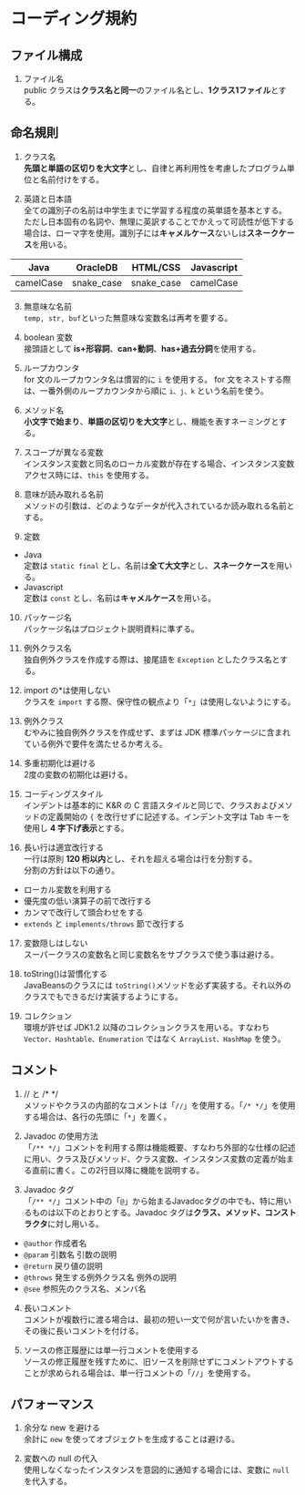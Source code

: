 # コーディング規約

## ファイル構成

1. ファイル名  
public クラスは**クラス名と同一**のファイル名とし、**1クラス1ファイル**とする。

## 命名規則

1. クラス名  
**先頭と単語の区切りを大文字**とし、自律と再利用性を考慮したプログラム単位と名前付けをする。

2. 英語と日本語  
全ての識別子の名前は中学生までに学習する程度の英単語を基本とする。  
ただし日本固有の名詞や、無理に英訳することでかえって可読性が低下する場合は、ローマ字を使用。識別子には**キャメルケース**ないしは**スネークケース**を用いる。

|Java|OracleDB|HTML/CSS|Javascript|
|:--:|:--:|:--:|:--:|
|camelCase|snake_case|snake_case|camelCase|

3. 無意味な名前  
`temp, str, buf`といった無意味な変数名は再考を要する。

4. boolean 変数  
接頭語として **is+形容詞**、**can+動詞**、**has+過去分詞**を使用する。

5. ループカウンタ  
for 文のループカウンタ名は慣習的に `i` を使用する。
for 文をネストする際は、一番外側のループカウンタから順に `i、j、k` という名前を使う。

6. メソッド名  
**小文字で始まり**、**単語の区切りを大文字**とし、機能を表すネーミングとする。

7. スコープが異なる変数  
インスタンス変数と同名のローカル変数が存在する場合、インスタンス変数アクセス時には、`this` を使用する。

8. 意味が読み取れる名前  
メソッドの引数は、どのようなデータが代入されているか読み取れる名前とする。

9. 定数  
  * Java  
    定数は `static final` とし、名前は**全て大文字**とし、**スネークケース**を用いる。
  * Javascript  
    定数は `const` とし、名前は**キャメルケース**を用いる。

10. パッケージ名  
パッケージ名はプロジェクト説明資料に準ずる。

11. 例外クラス名  
独自例外クラスを作成する際は、接尾語を `Exception` としたクラス名とする。

12. import の*は使用しない  
クラスを `import` する際、保守性の観点より「`*`」は使用しないようにする。

13. 例外クラス  
むやみに独自例外クラスを作成せず、まずは JDK 標準パッケージに含まれている例外で要件を満たせるか考える。

14. 多重初期化は避ける  
2度の変数の初期化は避ける。

15. コーディングスタイル  
インデントは基本的に K&R の C 言語スタイルと同じで、クラスおよびメソッドの定義開始の `{` を改行せずに記述する。インデント文字は Tab キーを使用し **4 字下げ表示**とする。

16. 長い行は適宜改行する  
一行は原則 **120 桁以内**とし、それを超える場合は行を分割する。  
分割の方針は以下の通り。
* ローカル変数を利用する
* 優先度の低い演算子の前で改行する
* カンマで改行して頭合わせをする
* `extends` と `implements/throws` 節で改行する

17. 変数隠しはしない  
スーパークラスの変数名と同じ変数名をサブクラスで使う事は避ける。

18. toString()は習慣化する  
JavaBeansのクラスには `toString()`メソッドを必ず実装する。それ以外のクラスでもできるだけ実装するようにする。

19. コレクション  
環境が許せば JDK1.2 以降のコレクションクラスを用いる。すなわち `Vector、Hashtable、Enumeration` ではなく `ArrayList、HashMap` を使う。

## コメント

1. // と /* */  
メソッドやクラスの内部的なコメントは「`//`」を使用する。「`/* */`」を使用する場合は、各行の先頭に「`*`」を置く。

2. Javadoc の使用方法  
「`/** */`」コメントを利用する際は機能概要、すなわち外部的な仕様の記述に用い、クラス及びメソッド、クラス変数、インスタンス変数の定義が始まる直前に書く。この2行目以降に機能を説明する。

3. Javadoc タグ  
「`/** */`」コメント中の「`@`」から始まるJavadocタグの中でも、特に用いるものは以下のとおりとする。Javadoc タグは**クラス、メソッド、コンストラクタ**に対し用いる。
  * `@author` 作成者名
  * `@param` 引数名 引数の説明
  * `@return` 戻り値の説明
  * `@throws` 発生する例外クラス名 例外の説明
  * `@see` 参照先のクラス名、メンバ名

4. 長いコメント  
コメントが複数行に渡る場合は、最初の短い一文で何が言いたいかを書き、その後に長いコメントを付ける。

5. ソースの修正履歴には単一行コメントを使用する  
ソースの修正履歴を残すために、旧ソースを削除せずにコメントアウトすることが求められる場合は、単一行コメントの「`//`」を使用する。

## パフォーマンス

1. 余分な new を避ける  
余計に `new` を使ってオブジェクトを生成することは避ける。

2. 変数への null の代入  
使用しなくなったインスタンスを意図的に通知する場合には、変数に `null` を代入する。

